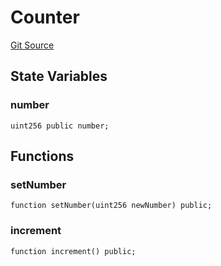 # Counter
[Git Source](https://github.com//Team3dVidyaGames/InventoryContractV3_erc1155/blob/eebfea7ff562e58521ca03ecb6bfd405f69e319d/src/Counter.sol)


## State Variables
### number

```solidity
uint256 public number;
```


## Functions
### setNumber


```solidity
function setNumber(uint256 newNumber) public;
```

### increment


```solidity
function increment() public;
```

